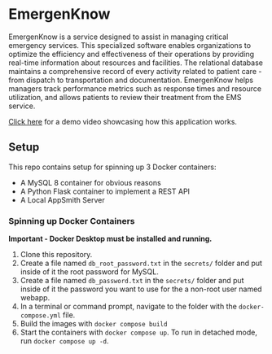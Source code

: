# EmergenKnow
EmergenKnow is a service designed to assist in managing critical emergency services. This specialized software enables organizations to optimize the efficiency and effectiveness of their operations by providing real-time information about resources and facilities. The relational database maintains a comprehensive record of every activity related to patient care - from dispatch to transportation and documentation. EmergenKnow helps managers track performance metrics such as response times and resource utilization, and allows patients to review their treatment from the EMS service.

[Click here](https://drive.google.com/file/d/1Fi31yXqwZWVHFot9u2tF1NXFJ2DwwHE0/view?usp=sharing) for a demo video showcasing how this application works.

## Setup
This repo contains setup for spinning up 3 Docker containers: 
- A MySQL 8 container for obvious reasons
- A Python Flask container to implement a REST API
- A Local AppSmith Server

### Spinning up Docker Containers
**Important - Docker Desktop must be installed and running.**

1. Clone this repository.
1. Create a file named `db_root_password.txt` in the `secrets/` folder and put inside of it the root password for MySQL.
1. Create a file named `db_password.txt` in the `secrets/` folder and put inside of it the password you want to use for the a non-root user named webapp.
1. In a terminal or command prompt, navigate to the folder with the `docker-compose.yml` file.
1. Build the images with `docker compose build`
1. Start the containers with `docker compose up`.  To run in detached mode, run `docker compose up -d`.